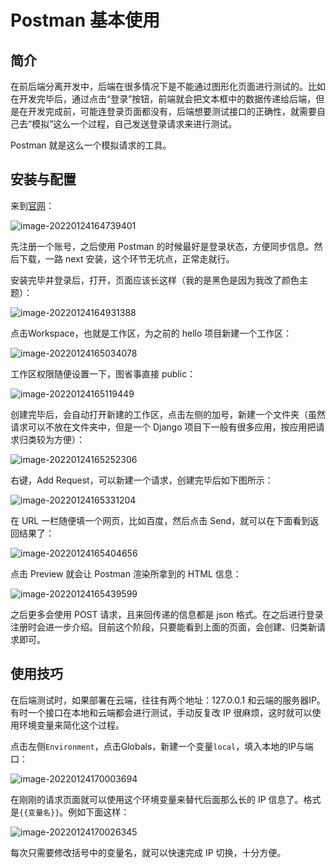 # Postman 基本使用

## 简介

在前后端分离开发中，后端在很多情况下是不能通过图形化页面进行测试的。比如在开发完毕后，通过点击“登录”按钮，前端就会把文本框中的数据传递给后端，但是在开发完成前，可能连登录页面都没有，后端想要测试接口的正确性，就需要自己去“模拟”这么一个过程，自己发送登录请求来进行测试。

Postman 就是这么一个模拟请求的工具。



## 安装与配置

来到[官网](https://www.postman.com/)：

![image-20220124164739401](https://raw.githubusercontent.com/zhtjtcz/MyImg/master/img/202201241647513.png)



先注册一个账号，之后使用 Postman 的时候最好是登录状态，方便同步信息。然后下载，一路 next 安装，这个环节无坑点，正常走就行。

安装完毕并登录后，打开，页面应该长这样（我的是黑色是因为我改了颜色主题）：

![image-20220124164931388](https://raw.githubusercontent.com/zhtjtcz/MyImg/master/img/202201241649494.png)



点击Workspace，也就是工作区，为之前的 hello 项目新建一个工作区：

![image-20220124165034078](https://raw.githubusercontent.com/zhtjtcz/MyImg/master/img/202201241650120.png)



工作区权限随便设置一下，图省事直接 public：

![image-20220124165119449](https://raw.githubusercontent.com/zhtjtcz/MyImg/master/img/202201241651496.png)



创建完毕后，会自动打开新建的工作区，点击左侧的加号，新建一个文件夹（虽然请求可以不放在文件夹中，但是一个 Django 项目下一般有很多应用，按应用把请求归类较为方便）：

![image-20220124165252306](https://raw.githubusercontent.com/zhtjtcz/MyImg/master/img/202201241652336.png)



右键，Add Request，可以新建一个请求，创建完毕后如下图所示：

![image-20220124165331204](https://raw.githubusercontent.com/zhtjtcz/MyImg/master/img/202201241653291.png)



在 URL 一栏随便填一个网页，比如百度，然后点击 Send，就可以在下面看到返回结果了：

![image-20220124165404656](https://raw.githubusercontent.com/zhtjtcz/MyImg/master/img/202201241654732.png)



点击 Preview 就会让 Postman 渲染所拿到的 HTML 信息：

![image-20220124165439599](https://raw.githubusercontent.com/zhtjtcz/MyImg/master/img/202201241654657.png)



之后更多会使用 POST 请求，且来回传递的信息都是 json 格式。在之后进行登录注册时会进一步介绍。目前这个阶段，只要能看到上面的页面，会创建、归类新请求即可。



## 使用技巧

在后端测试时，如果部署在云端，往往有两个地址：127.0.0.1 和云端的服务器IP。有时一个接口在本地和云端都会进行测试，手动反复改 IP 很麻烦，这时就可以使用环境变量来简化这个过程。

点击左侧`Environment`，点击Globals，新建一个变量`local`，填入本地的IP与端口：

![image-20220124170003694](https://raw.githubusercontent.com/zhtjtcz/MyImg/master/img/202201241700739.png)



在刚刚的请求页面就可以使用这个环境变量来替代后面那么长的 IP 信息了。格式是`{{变量名}}`。例如下面这样：

![image-20220124170026345](https://raw.githubusercontent.com/zhtjtcz/MyImg/master/img/202201241700376.png)



每次只需要修改括号中的变量名，就可以快速完成 IP 切换，十分方便。



<link rel="stylesheet" href="https://cdn.jsdelivr.net/npm/gitalk@1/dist/gitalk.css">

<script src="https://cdn.jsdelivr.net/npm/gitalk@1/dist/gitalk.min.js"></script>
<div id="gitalk-container"></div>
<script>
var gitalk = new Gitalk({
  "clientID": "0cfd2f1628066d69c6e3",
  "clientSecret": "303031b18a4deabc1164de81f2d78273c18f8415",
  "repo": "Djangobook",
  "owner": "Super-BUAA-2021",
  "admin": ["zhtjtcz"],
  "id": location.pathname,
  "distractionFreeMode": false  
});
gitalk.render("gitalk-container");
</script>